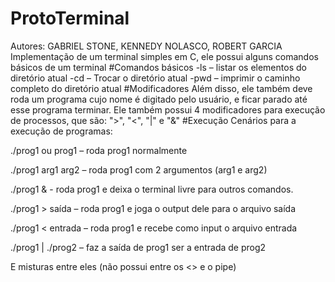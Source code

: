 # ProtoTerminal
Autores: GABRIEL STONE, KENNEDY NOLASCO, ROBERT GARCIA
Implementação de um terminal simples em C, ele possui alguns comandos básicos de um terminal
#Comandos básicos
-ls – listar os elementos do diretório atual
-cd – Trocar o diretório atual
-pwd – imprimir o caminho completo do diretório atual
#Modificadores 
Além disso, ele também deve roda um programa cujo nome é digitado pelo usuário, e ficar parado até esse programa terminar.
Ele também possui 4 modificadores para execução de processos, que são: ">", "<", "|" e "&"
#Execução
Cenários para a execução de programas:

./prog1 ou prog1 – roda prog1 normalmente

./prog1 arg1 arg2 – roda prog1 com 2 argumentos (arg1 e arg2)

./prog1 & - roda prog1 e deixa o terminal livre para outros comandos.

./prog1 > saída – roda prog1 e joga o output dele para o arquivo saída

./prog1 < entrada – roda prog1 e recebe como input o arquivo entrada

./prog1 | ./prog2 – faz a saída de prog1 ser a entrada de prog2

E misturas entre eles (não possui entre os <> e o pipe)
